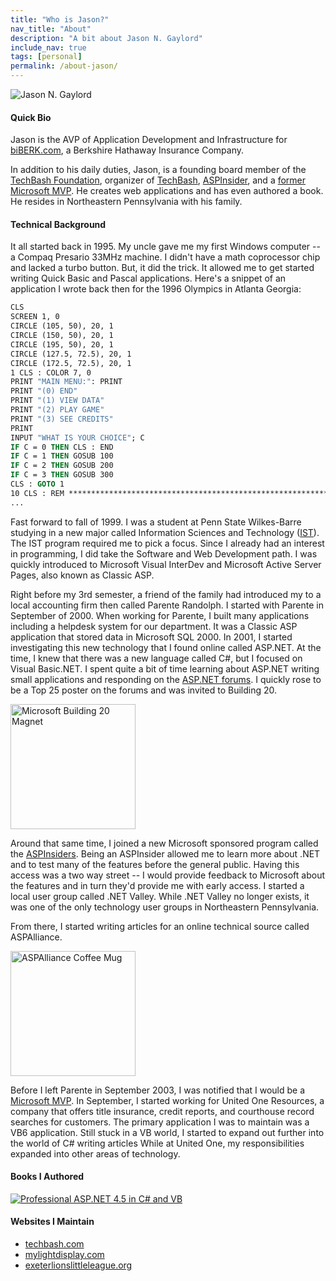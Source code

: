 ```yaml
---
title: "Who is Jason?"
nav_title: "About"
description: "A bit about Jason N. Gaylord"
include_nav: true
tags: [personal]
permalink: /about-jason/
---
```


<img src="https://avatars3.githubusercontent.com/jasongaylord?v=3&s=200" class="github-avatar" alt="Jason N. Gaylord" />

#### Quick Bio
Jason is the AVP of Application Development and Infrastructure for [biBERK.com](https://jasong.us/biberk), a Berkshire Hathaway Insurance Company.

In addition to his daily duties, Jason, is a founding board member of the [TechBash Foundation](https://jasong.us/tbfoundation), organizer of [TechBash](https://jasong.us/tb), [ASPInsider](https://jasong.us/3csnPdY), and a [former Microsoft MVP](https://jasong.us/msftmvp). He creates web applications and has even authored a book. He resides in Northeastern Pennsylvania with his family.

#### Technical Background
It all started back in 1995. My uncle gave me my first Windows computer -- a Compaq Presario 33MHz machine. I didn't have a math coprocessor chip and lacked a turbo button. But, it did the trick. It allowed me to get started writing Quick Basic and Pascal applications. Here's a snippet of an application I wrote back then for the 1996 Olympics in Atlanta Georgia:

```vb
CLS
SCREEN 1, 0
CIRCLE (105, 50), 20, 1
CIRCLE (150, 50), 20, 1
CIRCLE (195, 50), 20, 1
CIRCLE (127.5, 72.5), 20, 1
CIRCLE (172.5, 72.5), 20, 1
1 CLS : COLOR 7, 0
PRINT "MAIN MENU:": PRINT
PRINT "(0) END"
PRINT "(1) VIEW DATA"
PRINT "(2) PLAY GAME"
PRINT "(3) SEE CREDITS"
PRINT
INPUT "WHAT IS YOUR CHOICE"; C
IF C = 0 THEN CLS : END
IF C = 1 THEN GOSUB 100
IF C = 2 THEN GOSUB 200
IF C = 3 THEN GOSUB 300
CLS : GOTO 1
10 CLS : REM **********************************************************
...
```

Fast forward to fall of 1999. I was a student at Penn State Wilkes-Barre studying in a new major called Information Sciences and Technology ([IST](https://jasong.us/3cyZhjq)). The IST program required me to pick a focus. Since I already had an interest in programming, I did take the Software and Web Development path. I was quickly introduced to Microsoft Visual InterDev and Microsoft Active Server Pages, also known as Classic ASP.

Right before my 3rd semester, a friend of the family had introduced my to a local accounting firm then called Parente Randolph. I started with Parente in September of 2000. When working for Parente, I built many applications including a helpdesk system for our department. It was a Classic ASP application that stored data in Microsoft SQL 2000. In 2001, I started investigating this new technology that I found online called ASP.NET. At the time, I knew that there was a new language called C#, but I focused on Visual Basic.NET. I spent quite a bit of time learning about ASP.NET writing small applications and responding on the [ASP.NET forums](https://forums.asp.net/). I quickly rose to be a Top 25 poster on the forums and was invited to Building 20.

<a href="https://cdn.jasongaylord.com/images/about/microsoft-building-20.jpg" target="_blank"><img src="https://cdn.jasongaylord.com/images/about/microsoft-building-20.jpg" width="200" alt="Microsoft Building 20 Magnet" style="border: 0;" /></a>

Around that same time, I joined a new Microsoft sponsored program called the [ASPInsiders](https://jasong.us/3csnPdY). Being an ASPInsider allowed me to learn more about .NET and to test many of the features before the general public. Having this access was a two way street -- I would provide feedback to Microsoft about the features and in turn they'd provide me with early access. I started a local user group called .NET Valley. While .NET Valley no longer exists, it was one of the only technology user groups in Northeastern Pennsylvania. 

From there, I started writing articles for an online technical source called ASPAlliance.

<a href="https://cdn.jasongaylord.com/images/about/aspalliance-mug.jpg" target="_blank"><img src="https://cdn.jasongaylord.com/images/about/aspalliance-mug.jpg" width="200" alt="ASPAlliance Coffee Mug" style="border: 0;" /></a>

Before I left Parente in September 2003, I was notified that I would be a [Microsoft MVP](https://jasong.us/msftmvp). In September, I started working for United One Resources, a company that offers title insurance, credit reports, and courthouse record searches for customers. The primary application I was to maintain was a VB6 application. Still stuck in a VB world, I started to expand out further into the world of C# writing articles While at United One, my responsibilities expanded into other areas of technology.

#### Books I Authored
[![Professional ASP.NET 4.5 in C# and VB](//ws-na.amazon-adsystem.com/widgets/q?_encoding=UTF8&ASIN=1118311825&Format=_SL160_&ID=AsinImage&MarketPlace=US&ServiceVersion=20070822&WS=1&tag=jasongaylord-20&language=en_US)](https://amzn.to/2LmaDvl)

#### Websites I Maintain
- [techbash.com](https://jasong.us/tb)
- [mylightdisplay.com](http://jasong.us/mylightdisplay)
- [exeterlionslittleleague.org](https://jasong.us/elll)